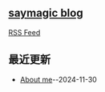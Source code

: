 ## [saymagic blog](https://blog.saymagic.cn/)
[RSS Feed](https://raw.githubusercontent.com/saymagic/saymagic.github.io/master/feed.xml)

## 最近更新
- [About me](https://github.com/saymagic/saymagic.github.io/issues/1)--2024-11-30
